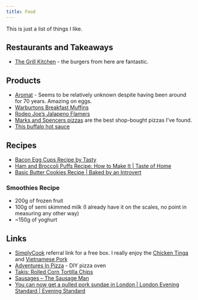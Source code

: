 ```yaml
---
title: Food
---
```


This is just a list of things I like.

## Restaurants and Takeaways

- [The Grill Kitchen](https://www.thegrillkitchen.co.uk/) - the burgers from here are fantastic.

## Products

- [Aromat](https://en.wikipedia.org/wiki/Aromat) - Seems to be relatively unknown despite having been around for 70 years. Amazing on eggs.
- [Warburtons Breakfast Muffins](https://www.warburtons.co.uk/products/pancakes-potato-cakes-and-muffins/4-toasting-muffins/)
- [Rodeo Joe’s Jalapeno Flamers](https://www.costco.com.au/Business-Delivery/Rodeo-Joes-Jalapeno-Flamers-12kg/p/35144_BD#:~:text=Rodeo%20Joe's%20Jalapeno%20Flamers%20%2D%20Green,Suitable%20for%20Lacto%2Dovo%20Vegetarians.)
- [Marks and Spencers pizzas](https://www.marksandspencer.com/c/food-to-order/adventures-in-food/stonebaked-pizza) are the best shop-bought pizzas I've found.
- [This buffalo hot sauce](https://www.sauceshop.co/collections/chilli-hot-sauces-1/products/buffalo-hot-sauce)

## Recipes

- [Bacon Egg Cups Recipe by Tasty](https://tasty.co/recipe/bacon-egg-cups)
- [Ham and Broccoli Puffs Recipe: How to Make It | Taste of Home](https://www.tasteofhome.com/recipes/ham-and-broccoli-puffs/)
- [Basic Butter Cookies Recipe | Baked by an Introvert](https://www.bakedbyanintrovert.com/basic-butter-cookies/)

### Smoothies Recipe

- 200g of frozen fruit
- 100g of semi skimmed milk (I already have it on the scales, no point in measuring any other way)
- ~150g of yoghurt

## Links

- [SimplyCook](https://www.simplycook.com/invite/EH0Q2K) referral link for a free box. I really enjoy the [Chicken Tinga](https://www.simplycook.com/recipes/chicken-tinga-for-2) and [Vietnamese Pork](https://www.simplycook.com/recipes/vietnamese-pork-for-2)
- [Adventures In Pizza](https://stephenradford.me/adventures-in-pizza/) - DIY pizza oven
- [Takis: Rolled Corn Tortilla Chips](https://barcel-usa.com/takis)
- [⁣Sausages – The Sausage Man](https://sausageman.co.uk/product-category/sausages)
- [You can now get a pulled pork sundae in London | London Evening Standard | Evening Standard](https://www.standard.co.uk/reveller/restaurants/you-can-now-get-pulled-pork-sundae-in-london-a3223491.html)